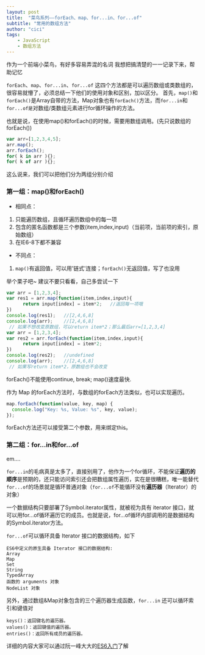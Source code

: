 ```yaml
---
layout: post
title:  "菜鸟系列——forEach、map、for...in、for...of"
subtitle: "常用的数组方法"
author: "cici"
tags:
    - JavaScript
    - 数组方法
---
```


作为一个前端小菜鸟，有好多容易弄混的名词
我想把搞清楚的一一记录下来，帮助记忆

`forEach`、`map`、`for...in`、`for...of`
这四个方法都是可以遍历数组或类数组的，很容易就懵了，必须总结一下他们的使用对象和区别，加以区分。
首先，`map()`和`forEach()`是Array自带的方法，Map对象也有`forEach()`方法，而`for...in`和`for...of是`对数组/类数组元素进行for循环操作的方法。

也就是说，在使用map()和forEach()的时候，需要用数组调用。(先只说数组的forEach())

```javascript
var arr=[1,2,3,4,5];
arr.map();
arr.forEach();
for( k in arr ){};
for( k of arr ){};
```

这么说来，我们可以把他们分为两组分别介绍

### 第一组：map()和forEach()

- 相同点：

1. 只能遍历数组，且循环遍历数组中的每一项
2. 包含的匿名函数都是三个参数(item,index,input)（当前项，当前项的索引，原始数组）
3. 在IE6-8下都不兼容

- 不同点：

1. `map()`有返回值，可以用'链式'连接；`forEach()`无返回值，写了也没用

举个栗子吧~ 建议不要只看看，自己多尝试一下

```javascript
var arr = [1,2,3,4];
var res1 = arr.map(function(item,index,input){
      return input[index] = item*2;   //返回每一项哦
})
console.log(res1);   //[2,4,6,8]
console.log(arr);    //[2,4,6,8]
 // 如果不想改变原数组，可以return item*2；那么最后arr=[1,2,3,4]
var arr = [1,2,3,4];
var res2 = arr.forEach(function(item,index,input){
      return input[index] = item*2;
})
console.log(res2);   //undefined
console.log(arr);    //[2,4,6,8]
 // 如果写return item*2，原数组也不会改变
 ```
 
forEach()不能使用continue, break;
map()速度最快.

作为 Map 的forEach方法时，与数组的forEach方法类似，也可以实现遍历。

```javascript
map.forEach(function(value, key, map) {
  console.log("Key: %s, Value: %s", key, value);
});
```

forEach方法还可以接受第二个参数，用来绑定this。

### 第二组：for...in和for...of

em....

`for...in`的毛病真是太多了，直接别用了，他作为一个for循环，不能保证**遍历的顺序**是预期的，还只能访问索引还会把数组属性遍历，实在是很糟糕，唯一能替代`for...of`的场景就是循环普通对象（`for...of`不能循环没有**遍历器**（Iterator）的对象）

一个数据结构只要部署了Symbol.iterator属性，就被视为具有 iterator 接口，就可以用for...of循环遍历它的成员。也就是说，for...of循环内部调用的是数据结构的Symbol.iterator方法。

`for...of`可以循环具备 Iterator 接口的数据结构，如下

    ES6中定义的原生具备 Iterator 接口的数据结构:
    Array
    Map
    Set
    String
    TypedArray
    函数的 arguments 对象
    NodeList 对象

另外，通过数组&Map对象包含的三个遍历器生成函数，`for...in` 还可以循环索引和键值对

    keys()：返回键名的遍历器。
    values()：返回键值的遍历器。
    entries()：返回所有成员的遍历器。

详细的内容大家可以通过阮一峰大大的[ES6入门](http://es6.ruanyifeng.com/#docs/iterator)了解